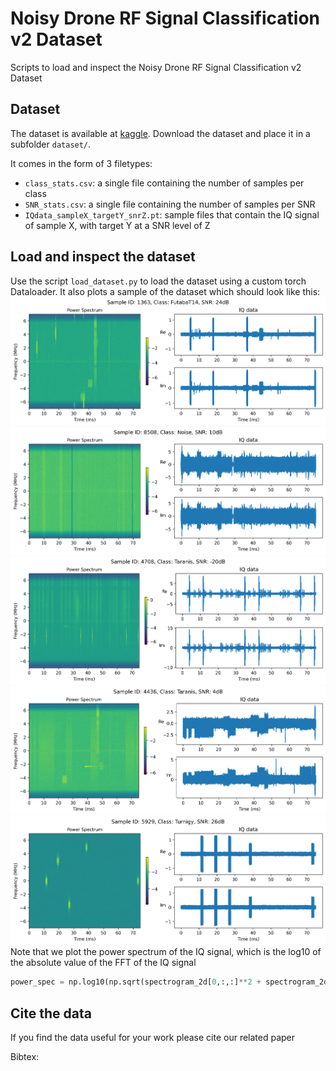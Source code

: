 # Noisy Drone RF Signal Classification v2 Dataset
Scripts to load and inspect the Noisy Drone RF Signal Classification v2 Dataset

## Dataset
The dataset is available at [kaggle](https://www.kaggle.com/datasets/sgluege/noisy-drone-rf-signal-classification-v2). Download the dataset and place it in a subfolder `dataset/`. 

It comes in the form of 3 filetypes:
- `class_stats.csv`: a single file containing the number of samples per class
- `SNR_stats.csv`:  a single file containing the number of samples per SNR
- `IQdata_sampleX_targetY_snrZ.pt`: sample files that contain the IQ signal of sample X, with target Y at a SNR level of Z

## Load and inspect the dataset
Use the script `load_dataset.py` to load the dataset using a custom torch Dataloader. It also plots a sample of the dataset which should look like this: 
![sample_input_data.png](doc/img/FutabaT14_snr24.png)
![sample_input_data.png](doc/img/Noise_snr10.png)
![sample_input_data.png](doc/img/Taranis_snr-20.png)
![sample_input_data.png](doc/img/Taranis_snr4.png)
![sample_input_data.png](doc/img/Turnigy_snr26.png)
Note that we plot the power spectrum of the IQ signal, which is the log10 of the absolute value of the FFT of the IQ signal 
```python
power_spec = np.log10(np.sqrt(spectrogram_2d[0,:,:]**2 + spectrogram_2d[1,:,:]**2))
```
## Cite the data

If you find the data useful for your work please cite our related paper 

Bibtex:
```

```
